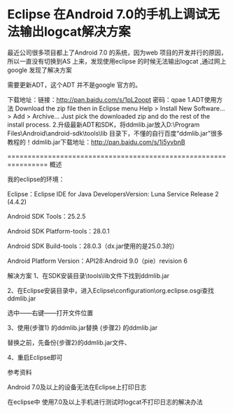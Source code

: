 # Eclipse 在Android 7.0的手机上调试无法输出logcat解决方案

 最近公司很多项目都上了Android 7.0 的系统，因为web 项目的开发并行的原因，所以一直没有切换到AS 上来，发现使用eclipse 的时候无法输出logcat ,通过网上google 发现了解决方案

需要更新ADT，这个ADT 并不是google 官方的。

下载地址：链接：http://pan.baidu.com/s/1pL2oopt 密码：qpae
1.ADT使用方法 
Download the zip file then in Eclipse menu Help > Install New Software... > Add > Archive... Just pick the downloaded zip and do the rest of the install process.
2.升级最新ADT和SDK，将ddmlib.jar放入D:\Program Files\Android\android-sdk\tools\lib 目录下，不懂的自行百度“ddmlib.jar”很多教程的！ddmlib.jar下载地址：http://pan.baidu.com/s/1i5yvbnB 


================================================================
概述

我的eclipse的环境：

Eclipse：Eclipse IDE for Java DevelopersVersion: Luna Service Release 2 (4.4.2)

Android SDK Tools：25.2.5

Android SDK Platform-tools：28.0.1

Android SDK Build-tools：28.0.3（dx.jar使用的是25.0.3的）

Android Platform Version：API28:Android 9.0（pie）revision 6


解决方案
1、在SDK安装目录\tools\lib文件下找到ddmlib.jar


2、在Eclipse安装目录中，进入Eclipse\configuration\org.eclipse.osgi查找ddmlib.jar

选中——右键——打开文件位置

3、使用{步骤1} 的ddmlib.jar替换 {步骤2} 的ddmlib.jar 

替换之前，先备份{步骤2}的ddmlib.jar文件、

4、重启Eclipse即可

 


参考资料

 Android 7.0及以上的设备无法在Eclipse上打印日志

在eclipse中 使用7.0及以上手机进行测试时logcat不打印日志的解决办法